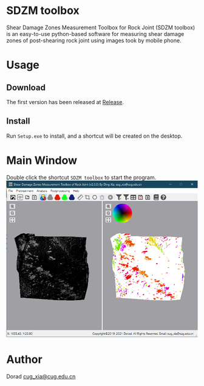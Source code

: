 # SDZM toolbox
Shear Damage Zones Measurement Toolbox for Rock Joint (SDZM toolbox) is an easy-to-use python-based software for measuring shear damage zones of post-shearing rock joint using images took by mobile phone.

# Usage
## Download
The first version has been released at [Release](https://github.com/Doradx/SDZMtoolbox/releases/latest).
## Install
Run ```Setup.exe``` to install, and a shortcut will be created on the desktop.

# Main Window
Double click the shortcut ```SDZM toolbox``` to start the program.
![](https://raw.githubusercontent.com/Doradx/SDZMtoolbox/master/static/MainWindow.png)

# Author
Dorad
cug_xia@cug.edu.cn